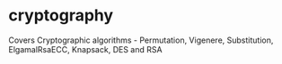 # cryptography
Covers Cryptographic algorithms - Permutation, Vigenere, Substitution, ElgamalRsaECC, Knapsack, DES and RSA
